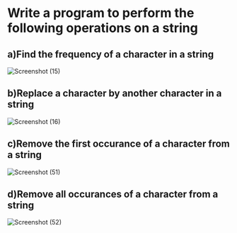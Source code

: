 # Write a program to perform the following operations on a string
## a)Find the frequency of a character in a string


![Screenshot (15)](https://github.com/user-attachments/assets/a20283bf-6d3a-4e0c-940a-84700fd2f560)

## b)Replace a character by another character in a string 


![Screenshot (16)](https://github.com/user-attachments/assets/b5c04616-6540-4242-be6f-0c59454db425)

## c)Remove the first occurance of a character from a string
 

![Screenshot (51)](https://github.com/user-attachments/assets/85613046-162a-47d2-a881-b8844f517e76)


## d)Remove all occurances of a character from a string



![Screenshot (52)](https://github.com/user-attachments/assets/262a3804-f15d-48d5-ab1c-23e300d32c4a)
